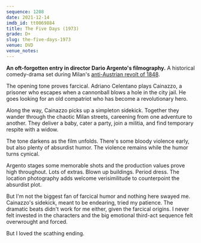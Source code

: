 ```yaml
---
sequence: 1208
date: 2021-12-14
imdb_id: tt0069884
title: The Five Days (1973)
grade: D+
slug: the-five-days-1973
venue: DVD
venue_notes:
---
```


**An oft-forgotten entry in director Dario Argento's filmography.** A historical comedy-drama set during Milan's <a href="https://en.wikipedia.org/wiki/Five_Days_of_Milan">anti-Austrian revolt of 1848</a>.

<!-- end -->

The opening tone proves farcical. Adriano Celentano plays Cainazzo, a prisoner who escapes when a cannonball blows a hole in the city jail. He goes looking for an old compatriot who has become a revolutionary hero.

Along the way, Cainazzo picks up a simpleton sidekick. Together they wander through the chaotic Milan streets, careening from one adventure to another. They deliver a baby, cater a party, join a militia, and find temporary respite with a widow.

The tone darkens as the film unfolds. There's some bloody violence early, but also plenty of absurdist humor. The violence remains while the humor turns cynical.

Argento stages some memorable shots and the production values prove high throughout. Lots of extras. Blown up buildings. Period dress. The location photography adds welcome verisimilitude to counterpoint the absurdist plot.

But I'm not the biggest fan of farcical humor and nothing here swayed me. Cainazzo's sidekick, meant to be endearing, tried my patience. The dramatic beats didn't work for me either, given the farcical origins. I never felt invested in the characters and the big emotional third-act sequence felt overwrought and forced.

But I loved the scathing ending.
